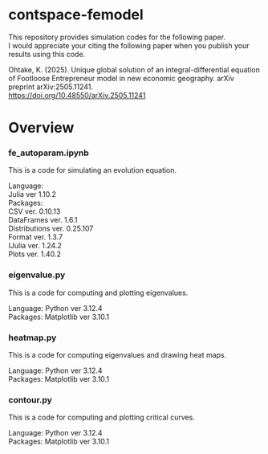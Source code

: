 # contspace-femodel

This repository provides simulation codes for the following paper.  
I would appreciate your citing the following paper when you publish your results using this code.

Ohtake, K. (2025). Unique global solution of an integral-differential equation of Footloose Entrepreneur model in new economic geography. arXiv preprint arXiv:2505.11241.  
<a href="https://doi.org/10.48550/arXiv.2505.11241" target="_blank" rel="noopener noreferrer">https://doi.org/10.48550/arXiv.2505.11241</a>

# Overview
### fe_autoparam.ipynb  
This is a code for simulating an evolution equation.

Language:  
Julia ver 1.10.2  
Packages:  
CSV ver. 0.10.13  
DataFrames ver. 1.6.1  
Distributions ver. 0.25.107  
Format ver. 1.3.7  
IJulia ver. 1.24.2  
Plots ver. 1.40.2  

### eigenvalue.py  
This is a code for computing and plotting eigenvalues.

Language: Python ver 3.12.4  
Packages: Matplotlib ver 3.10.1

### heatmap.py  
This is a code for computing eigenvalues and drawing heat maps.

Language: Python ver 3.12.4   
Packages: Matplotlib ver 3.10.1

### contour.py
This is a code for computing and plotting critical curves.

Language: Python ver 3.12.4   
Packages: Matplotlib ver 3.10.1

